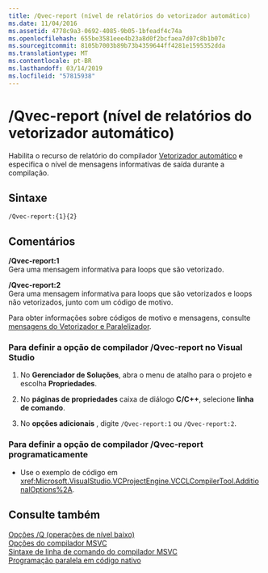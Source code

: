 ```yaml
---
title: /Qvec-report (nível de relatórios do vetorizador automático)
ms.date: 11/04/2016
ms.assetid: 4778c9a3-0692-4085-9b05-1bfeadf4c74a
ms.openlocfilehash: 655be3581eee4b23a8d0f2bcfaea7d07c8b1b07c
ms.sourcegitcommit: 8105b7003b89b73b4359644ff4281e1595352dda
ms.translationtype: MT
ms.contentlocale: pt-BR
ms.lasthandoff: 03/14/2019
ms.locfileid: "57815938"
---
```

# <a name="qvec-report-auto-vectorizer-reporting-level"></a>/Qvec-report (nível de relatórios do vetorizador automático)

Habilita o recurso de relatório do compilador [Vetorizador automático](../../parallel/auto-parallelization-and-auto-vectorization.md) e especifica o nível de mensagens informativas de saída durante a compilação.

## <a name="syntax"></a>Sintaxe

```
/Qvec-report:{1}{2}
```

## <a name="remarks"></a>Comentários

**/Qvec-report:1**<br/>
Gera uma mensagem informativa para loops que são vetorizado.

**/Qvec-report:2**<br/>
Gera uma mensagem informativa para loops que são vetorizados e loops não vetorizados, junto com um código de motivo.

Para obter informações sobre códigos de motivo e mensagens, consulte [mensagens do Vetorizador e Paralelizador](../../error-messages/tool-errors/vectorizer-and-parallelizer-messages.md).

### <a name="to-set-the-qvec-report-compiler-option-in-visual-studio"></a>Para definir a opção de compilador /Qvec-report no Visual Studio

1. No **Gerenciador de Soluções**, abra o menu de atalho para o projeto e escolha **Propriedades**.

1. No **páginas de propriedades** caixa de diálogo **C/C++**, selecione **linha de comando**.

1. No **opções adicionais** , digite `/Qvec-report:1` ou `/Qvec-report:2`.

### <a name="to-set-the-qvec-report-compiler-option-programmatically"></a>Para definir a opção de compilador /Qvec-report programaticamente

- Use o exemplo de código em <xref:Microsoft.VisualStudio.VCProjectEngine.VCCLCompilerTool.AdditionalOptions%2A>.

## <a name="see-also"></a>Consulte também

[Opções /Q (operações de nível baixo)](q-options-low-level-operations.md)<br/>
[Opções do compilador MSVC](compiler-options.md)<br/>
[Sintaxe de linha de comando do compilador MSVC](compiler-command-line-syntax.md)<br/>
[Programação paralela em código nativo](https://blogs.msdn.microsoft.com/nativeconcurrency/2012/04/12/auto-vectorizer-in-visual-studio-2012-overview/)
